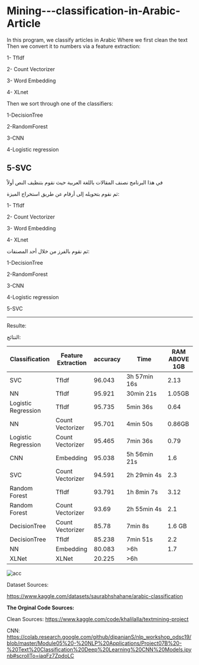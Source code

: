 # Mining---classification-in-Arabic-Article

In this program, we classify articles in Arabic
Where we first clean the text
Then we convert it to numbers via a feature extraction: 

1- TfIdf 

2- Count Vectorizer

3- Word Embedding

4- XLnet


Then we sort through one of the classifiers:

1-DecisionTree

2-RandomForest

3-CNN

4-Logistic regression

5-SVC
---------------------------
في هذا البرنامج نصنف المقالات باللغة العربية
حيث نقوم بتنظيف النص أولاً

ثم نقوم بتحويله إلى أرقام عن طريق استخراج الميزة:

1- TfIdf 

2- Count Vectorizer

3- Word Embedding

4- XLnet


ثم نقوم بالفرز من خلال أحد المصنفات:



1-DecisionTree

2-RandomForest

3-CNN

4-Logistic regression

5-SVC

---------------------------
Resulte:

النتائج:


| Classification      | Feature Extraction | accuracy | Time         | RAM ABOVE 1GB |
| ------------------- | ------------------ | -------- | ------------ | ------------- |
| SVC                 | TfIdf              | 96.043   | 3h 57min 16s | 2.13          |
| NN                  | TfIdf              | 95.921   | 30min 21s    | 1.05GB        |
| Logistic Regression | TfIdf              | 95.735   | 5min 36s     | 0.64          |
| NN                  | Count Vectorizer   | 95.701   | 4min 50s     | 0.86GB        |
| Logistic Regression | Count Vectorizer   | 95.465   | 7min 36s     | 0.79          |
| CNN                 | Embedding          | 95.038   | 5h 56min 21s | 1.6           |
| SVC                 | Count Vectorizer   | 94.591   | 2h 29min 4s  | 2.3           |
| Random Forest       | TfIdf              | 93.791   | 1h 8min 7s   | 3.12          |
| Random Forest       | Count Vectorizer   | 93.69    | 2h 55min 4s  | 2.1           |
| DecisionTree        | Count Vectorizer   | 85.78    | 7min 8s      | 1.6 GB        |
| DecisionTree        | TfIdf              | 85.238   | 7min 51s     | 2.2           |
| NN                  | Embedding          | 80.083   | \>6h         | 1.7           |
| XLNet               | XLNet              | 20.225   | \>6h         |               |


![acc](https://user-images.githubusercontent.com/78812316/182325533-74a143ee-fe69-4d42-a936-8aa190a7013f.jpg)


Dataset Sources:

https://www.kaggle.com/datasets/saurabhshahane/arabic-classification


**The Orginal Code Sources:**

Clean Sources:
https://www.kaggle.com/code/khalilalla/textmining-project


CNN:
https://colab.research.google.com/github/dipanjanS/nlp_workshop_odsc19/blob/master/Module05%20-%20NLP%20Applications/Project07B%20-%20Text%20Classification%20Deep%20Learning%20CNN%20Models.ipynb#scrollTo=iaqFz7ZpdoLC
